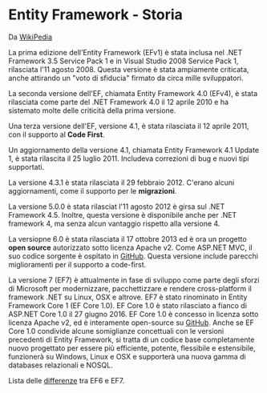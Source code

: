 # Entity Framework - Storia
Da [WikiPedia](https://en.wikipedia.org/wiki/Entity_Framework)

La prima edizione dell'Entity Framework (EFv1) è stata inclusa nel .NET Framework 3.5 Service Pack 1 e in Visual Studio 2008 Service Pack 1, rilasciata l'11 agosto 2008. Questa versione è stata ampiamente criticata, anche attirando un "voto di sfiducia" firmato da circa mille sviluppatori.

La seconda versione dell'EF, chiamata Entity Framework 4.0 (EFv4), è stata rilasciata come parte del .NET Framework 4.0 il 12 aprile 2010 e ha sistemato molte delle criticità della prima versione.

Una terza versione dell'EF, versione 4.1, è stata rilasciata il 12 aprile 2011, con il supporto al **Code First**.

Un aggiornamento della versione 4.1, chiamata Entity Framework 4.1 Update 1, è stata rilascita il 25 luglio 2011. Includeva correzioni di bug e nuovi tipi supportati.

La versione 4.3.1 è stata rilasciata il 29 febbraio 2012. C'erano alcuni aggiornamenti, come il supporto per le **migrazioni**.

La versione 5.0.0 è stata rilasciat l'11 agosto 2012 è girsa sul .NET Framework 4.5. Inoltre, questa versione è disponibile anche per .NET framework 4, ma senza alcun vantaggio rispetto alla versione 4.

La versiopne 6.0 è stata rilasciata il 17 ottobre 2013 ed è ora un progetto **open source** autorizzato sotto licenza Apache v2. Come ASP.NET MVC, il suo codice sorgente è ospitato in [GitHub](https://github.com/aspnet/EntityFramework6). Questa versione include parecchi miglioramenti per il supporto a code-first.

La versione 7 (EF7) è attualmente in fase di sviluppo come parte degli sforzi di Microsoft per modernizzare, pacchettizzare e rendere cross-platform il framework .NET su Linux, OSX e altrove.
EF7 è stato rinominato in Entity Framework Core 1 (EF Core 1.0). EF Core 1.0 è stato rilasciato a fianco di ASP.NET Core 1.0 il 27 giugno 2016. 
EF Core 1.0 è concesso in licenza sotto licenza Apache v2, ed è interamente open-source su [GitHub](https://github.com/aspnet/EntityFramework). 
Anche se EF Core 1.0 condivide alcune somiglianze concettuali con le versioni precedenti di Entity Framework, si tratta di un codice base completamente nuovo progettato per essere più efficiente, potente, flessibile e estensibile, funzionerà su Windows, Linux e OSX e supporterà una nuova gamma di databases relazionali e NOSQL.

Lista delle [differenze](https://docs.microsoft.com/it-it/ef/efcore-and-ef6/features) tra EF6 e EF7.
